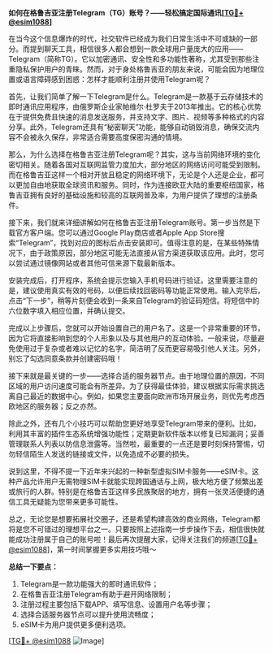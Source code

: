 **如何在格鲁吉亚注册Telegram（TG）账号？——轻松搞定国际通讯[[TG💪+ @esim1088](https://t.me/s/esim1088)]**

在当今这个信息爆炸的时代，社交软件已经成为我们日常生活中不可或缺的一部分。而提到聊天工具，相信很多人都会想到一款全球用户量庞大的应用——Telegram（简称TG）。它以加密通讯、安全性和多功能性著称，尤其受到那些注重隐私保护用户的青睐。然而，对于身处格鲁吉亚的朋友来说，可能会因为地理位置或语言障碍感到困惑：怎样才能顺利注册并使用Telegram呢？

首先，让我们简单了解一下Telegram是什么。Telegram是一款基于云存储技术的即时通讯应用程序，由俄罗斯企业家帕维尔·杜罗夫于2013年推出。它的核心优势在于提供免费且快速的消息发送服务，并支持文字、图片、视频等多种格式的内容分享。此外，Telegram还具有“秘密聊天”功能，能够自动销毁消息，确保交流内容不会被永久保存，非常适合需要高度保密沟通的情境。

那么，为什么选择在格鲁吉亚注册Telegram呢？其实，这与当前网络环境的变化密切相关。随着各国对互联网监管力度加大，部分地区的网络访问可能受到限制。而在格鲁吉亚这样一个相对开放且稳定的网络环境下，无论是个人还是企业，都可以更加自由地获取全球资讯和服务。同时，作为连接欧亚大陆的重要枢纽国家，格鲁吉亚拥有良好的基础设施和较高的互联网普及率，为用户提供了理想的注册条件。

接下来，我们就来详细讲解如何在格鲁吉亚注册Telegram账号。第一步当然是下载官方客户端。您可以通过Google Play商店或者Apple App Store搜索“Telegram”，找到对应的图标后点击安装即可。值得注意的是，在某些特殊情况下，由于政策原因，部分地区可能无法直接从官方渠道获取该应用。此时，您可以尝试通过镜像网站或者其他可信来源下载最新版本。

安装完成后，打开程序，系统会提示您输入手机号码进行验证。这里需要注意的是，建议使用真实有效的号码，以便后续找回密码等功能正常使用。输入完毕后，点击“下一步”，稍等片刻便会收到一条来自Telegram的验证码短信。将短信中的六位数字填入相应位置，并确认提交。

完成以上步骤后，您就可以开始设置自己的用户名了。这是一个非常重要的环节，因为它将直接影响到您的个人形象以及与其他用户的互动体验。一般来说，尽量避免使用过于复杂或者难以记忆的名字，简洁明了反而更容易吸引他人关注。另外，别忘了勾选同意条款并创建密码哦！

接下来就是最关键的一步——选择合适的服务器节点。由于地理位置的原因，不同区域的用户访问速度可能会有所差异。为了获得最佳体验，建议根据实际需求挑选离自己最近的数据中心。例如，如果您主要面向欧洲市场开展业务，则优先考虑西欧地区的服务器；反之亦然。

除此之外，还有几个小技巧可以帮助您更好地享受Telegram带来的便利。比如，利用其丰富的插件生态系统增强功能性；定期更新软件版本以修复已知漏洞；妥善管理联系人列表以防信息泄露等。当然啦，最重要的一点还是要时刻保持警惕，切勿轻信陌生人发送的链接或文件，以免造成不必要的损失。

说到这里，不得不提一下近年来兴起的一种新型虚拟SIM卡服务——eSIM卡。这种产品允许用户无需物理SIM卡就能实现跨国通话与上网，极大地方便了频繁出差或旅行的人群。特别是在格鲁吉亚这样多民族聚居的地方，拥有一张灵活便捷的通信工具无疑能为您带来更多可能性。

总之，无论您是想要拓展社交圈子，还是希望构建高效的商业网络，Telegram都将是您不可错过的理想平台之一。只要按照上述指南一步步操作下去，相信很快就能成功注册属于自己的账号啦！最后再次提醒大家，记得关注我们的频道[[TG💪+ @esim1088](https://t.me/s/esim1088)]，第一时间掌握更多实用技巧哦～

**总结一下要点：**
1. Telegram是一款功能强大的即时通讯软件；
2. 在格鲁吉亚注册Telegram有助于避开网络限制；
3. 注册过程主要包括下载APP、填写信息、设置用户名等步骤；
4. 选择合适服务器节点可以提升使用流畅度；
5. eSIM卡为用户提供更多便利选项。

[[TG💪+ @esim1088](https://t.me/s/esim1088) ![Image](https://i.postimg.cc/4NQfJmqS/Snipaste-2025-05-13-00-14-12.png)]